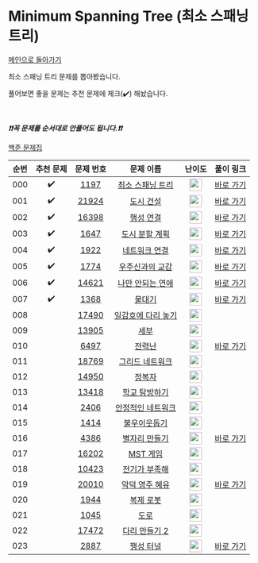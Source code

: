 # Minimum Spanning Tree (최소 스패닝 트리)

[메인으로 돌아가기](https://github.com/tony9402/baekjoon)

최소 스패닝 트리 문제를 뽑아봤습니다.

풀어보면 좋을 문제는 추천 문제에 체크(:heavy_check_mark:) 해놨습니다.

<br>

***❗️❗️꼭 문제를 순서대로 안풀어도 됩니다.❗️❗️***

[백준 문제집](https://www.acmicpc.net/workbook/view/7175)


|순번|추천 문제|문제 번호|문제 이름|난이도|풀이 링크|
|:--:|:--:|:--:|:--:|:--:|:--:|
|000|:heavy_check_mark:|<a href="https://www.acmicpc.net/problem/1197" target="_blank">1197</a>|<a href="https://www.acmicpc.net/problem/1197" target="_blank">최소 스패닝 트리</a>|<img height="25px" width="25px" src="https://static.solved.ac/tier_small/12.svg"/>|<a href="./../../solution/minimum_spanning_tree/1197" target="_blank">바로 가기</a>|
|001|:heavy_check_mark:|<a href="https://www.acmicpc.net/problem/21924" target="_blank">21924</a>|<a href="https://www.acmicpc.net/problem/21924" target="_blank">도시 건설</a>|<img height="25px" width="25px" src="https://static.solved.ac/tier_small/12.svg"/>|<a href="./../../solution/minimum_spanning_tree/21924" target="_blank">바로 가기</a>|
|002|:heavy_check_mark:|<a href="https://www.acmicpc.net/problem/16398" target="_blank">16398</a>|<a href="https://www.acmicpc.net/problem/16398" target="_blank">행성 연결</a>|<img height="25px" width="25px" src="https://static.solved.ac/tier_small/12.svg"/>|<a href="./../../solution/minimum_spanning_tree/16398" target="_blank">바로 가기</a>|
|003|:heavy_check_mark:|<a href="https://www.acmicpc.net/problem/1647" target="_blank">1647</a>|<a href="https://www.acmicpc.net/problem/1647" target="_blank">도시 분할 계획</a>|<img height="25px" width="25px" src="https://static.solved.ac/tier_small/12.svg"/>|<a href="./../../solution/minimum_spanning_tree/1647" target="_blank">바로 가기</a>|
|004|:heavy_check_mark:|<a href="https://www.acmicpc.net/problem/1922" target="_blank">1922</a>|<a href="https://www.acmicpc.net/problem/1922" target="_blank">네트워크 연결</a>|<img height="25px" width="25px" src="https://static.solved.ac/tier_small/12.svg"/>|<a href="./../../solution/minimum_spanning_tree/1922" target="_blank">바로 가기</a>|
|005|:heavy_check_mark:|<a href="https://www.acmicpc.net/problem/1774" target="_blank">1774</a>|<a href="https://www.acmicpc.net/problem/1774" target="_blank">우주신과의 교감</a>|<img height="25px" width="25px" src="https://static.solved.ac/tier_small/13.svg"/>|<a href="./../../solution/minimum_spanning_tree/1774" target="_blank">바로 가기</a>|
|006|:heavy_check_mark:|<a href="https://www.acmicpc.net/problem/14621" target="_blank">14621</a>|<a href="https://www.acmicpc.net/problem/14621" target="_blank">나만 안되는 연애</a>|<img height="25px" width="25px" src="https://static.solved.ac/tier_small/13.svg"/>|<a href="./../../solution/minimum_spanning_tree/14621" target="_blank">바로 가기</a>|
|007|:heavy_check_mark:|<a href="https://www.acmicpc.net/problem/1368" target="_blank">1368</a>|<a href="https://www.acmicpc.net/problem/1368" target="_blank">물대기</a>|<img height="25px" width="25px" src="https://static.solved.ac/tier_small/14.svg"/>|<a href="./../../solution/minimum_spanning_tree/1368" target="_blank">바로 가기</a>|
|008||<a href="https://www.acmicpc.net/problem/17490" target="_blank">17490</a>|<a href="https://www.acmicpc.net/problem/17490" target="_blank">일감호에 다리 놓기</a>|<img height="25px" width="25px" src="https://static.solved.ac/tier_small/12.svg"/>||
|009||<a href="https://www.acmicpc.net/problem/13905" target="_blank">13905</a>|<a href="https://www.acmicpc.net/problem/13905" target="_blank">세부</a>|<img height="25px" width="25px" src="https://static.solved.ac/tier_small/12.svg"/>||
|010||<a href="https://www.acmicpc.net/problem/6497" target="_blank">6497</a>|<a href="https://www.acmicpc.net/problem/6497" target="_blank">전력난</a>|<img height="25px" width="25px" src="https://static.solved.ac/tier_small/12.svg"/>|<a href="./../../solution/minimum_spanning_tree/6497" target="_blank">바로 가기</a>|
|011||<a href="https://www.acmicpc.net/problem/18769" target="_blank">18769</a>|<a href="https://www.acmicpc.net/problem/18769" target="_blank">그리드 네트워크</a>|<img height="25px" width="25px" src="https://static.solved.ac/tier_small/12.svg"/>||
|012||<a href="https://www.acmicpc.net/problem/14950" target="_blank">14950</a>|<a href="https://www.acmicpc.net/problem/14950" target="_blank">정복자</a>|<img height="25px" width="25px" src="https://static.solved.ac/tier_small/12.svg"/>||
|013||<a href="https://www.acmicpc.net/problem/13418" target="_blank">13418</a>|<a href="https://www.acmicpc.net/problem/13418" target="_blank">학교 탐방하기</a>|<img height="25px" width="25px" src="https://static.solved.ac/tier_small/13.svg"/>||
|014||<a href="https://www.acmicpc.net/problem/2406" target="_blank">2406</a>|<a href="https://www.acmicpc.net/problem/2406" target="_blank">안정적인 네트워크</a>|<img height="25px" width="25px" src="https://static.solved.ac/tier_small/13.svg"/>||
|015||<a href="https://www.acmicpc.net/problem/1414" target="_blank">1414</a>|<a href="https://www.acmicpc.net/problem/1414" target="_blank">불우이웃돕기</a>|<img height="25px" width="25px" src="https://static.solved.ac/tier_small/13.svg"/>||
|016||<a href="https://www.acmicpc.net/problem/4386" target="_blank">4386</a>|<a href="https://www.acmicpc.net/problem/4386" target="_blank">별자리 만들기</a>|<img height="25px" width="25px" src="https://static.solved.ac/tier_small/13.svg"/>|<a href="./../../solution/minimum_spanning_tree/4386" target="_blank">바로 가기</a>|
|017||<a href="https://www.acmicpc.net/problem/16202" target="_blank">16202</a>|<a href="https://www.acmicpc.net/problem/16202" target="_blank">MST 게임</a>|<img height="25px" width="25px" src="https://static.solved.ac/tier_small/13.svg"/>||
|018||<a href="https://www.acmicpc.net/problem/10423" target="_blank">10423</a>|<a href="https://www.acmicpc.net/problem/10423" target="_blank">전기가 부족해</a>|<img height="25px" width="25px" src="https://static.solved.ac/tier_small/13.svg"/>||
|019||<a href="https://www.acmicpc.net/problem/20010" target="_blank">20010</a>|<a href="https://www.acmicpc.net/problem/20010" target="_blank">악덕 영주 혜유</a>|<img height="25px" width="25px" src="https://static.solved.ac/tier_small/14.svg"/>|<a href="./../../solution/minimum_spanning_tree/20010" target="_blank">바로 가기</a>|
|020||<a href="https://www.acmicpc.net/problem/1944" target="_blank">1944</a>|<a href="https://www.acmicpc.net/problem/1944" target="_blank">복제 로봇</a>|<img height="25px" width="25px" src="https://static.solved.ac/tier_small/15.svg"/>||
|021||<a href="https://www.acmicpc.net/problem/1045" target="_blank">1045</a>|<a href="https://www.acmicpc.net/problem/1045" target="_blank">도로</a>|<img height="25px" width="25px" src="https://static.solved.ac/tier_small/15.svg"/>||
|022||<a href="https://www.acmicpc.net/problem/17472" target="_blank">17472</a>|<a href="https://www.acmicpc.net/problem/17472" target="_blank">다리 만들기 2</a>|<img height="25px" width="25px" src="https://static.solved.ac/tier_small/15.svg"/>||
|023||<a href="https://www.acmicpc.net/problem/2887" target="_blank">2887</a>|<a href="https://www.acmicpc.net/problem/2887" target="_blank">행성 터널</a>|<img height="25px" width="25px" src="https://static.solved.ac/tier_small/16.svg"/>|<a href="./../../solution/minimum_spanning_tree/2887" target="_blank">바로 가기</a>|